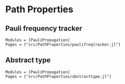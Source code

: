 # Path Properties

## Pauli frequency tracker

```@autodocs
Modules = [PauliPropagation]
Pages = ["src/PathProperties/paulifreqtracker.jl"]
```

## Abstract type

```@autodocs
Modules = [PauliPropagation]
Pages = ["src/PathProperties/abstracttype.jl"]
```
